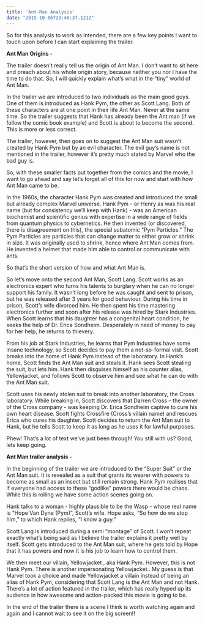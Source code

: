 ```yaml
---
title: 'Ant-Man Analysis'
date: "2015-10-06T23:46:37.121Z"
---
```


So for this analysis to work as intended, there are a few key points I want to touch upon before 
I can start explaining the trailer.

**Ant Man Origins -**

The trailer doesn’t really tell us the origin of Ant Man. I don’t want to sit here and preach about 
his whole origin story, because neither you nor I have the time to do that. 
So, I will quickly explain what’s what in the “tiny” world of Ant Man.

In the trailer we are introduced to two individuals as the main good guys. 
One of them is introduced as Hank Pym, the other as Scott Lang. Both of these characters are at one 
point in their life Ant Man. Never at the same time. 
So the trailer suggests that Hank has already been the Ant man (if we follow the comic book example) 
and Scott is about to become the second. This is more or less correct.

The trailer, however, then goes on to suggest the Ant Man suit wasn’t created by Hank Pym but by an 
evil character. The evil guy’s name is not mentioned in the trailer, however it’s pretty much stated 
by Marvel who the bad guy is.

So, with these smaller facts put together from the comics and the movie, 
I want to go ahead and say let’s forget all of this for now and start with how Ant Man came to be.

In the 1960s, the character Hank Pym was created and introduced the small but already complex 
Marvel universe. Hank Pym - or Henry as was his real name (but for consistency we’ll keep with Hank) - 
was an American biochemist and scientific genius with expertise in a wide range of fields from 
quantum physics to cybernetics. He then invented (or discovered, there is disagreement on this), 
the special subatomic “Pym Particles.” The Pym Particles are particles that can change matter to either 
grow or shrink in size. It was originally used to shrink, hence where Ant Man comes from. 
He invented a helmet that made him able to control or communicate with ants.

So that’s the short version of how and what Ant Man is.

So let’s move onto the second Ant Man, Scott Lang. Scott works as an electronics expert who turns 
his talents to burglary when he can no longer support his family. It wasn’t long before he was caught 
and sent to prison, but he was released after 3 years for good behaviour. 
During his time in prison, Scott’s wife divorced him. He then spent his time mastering electronics 
further and soon after his release was hired by Stark Industries. When Scott learns that his 
daughter has a congenital heart condition, he seeks the help of Dr. Erica Sondheim. 
Desperately in need of money to pay for her help, he returns to thievery.

From his job at Stark Industries, he learns that Pym Industries have some insane technology, 
so Scott decides to pay them a not-so-formal visit. Scott breaks into the home of Hank Pym instead of 
the laboratory. In Hank’s home, Scott finds the Ant Man suit and steals it. 
Hank sees Scott stealing the suit, but lets him. Hank then disguises himself as his counter alias, 
Yellowjacket, and follows Scott to observe him and see what he can do with the Ant Man suit.

Scott uses his newly stolen suit to break into another laboratory, the Cross laboratory. 
While breaking in, Scott discovers that Darren Cross – the owner of the Cross company - was keeping 
Dr. Erica Sondheim captive to cure his own heart disease. Scott fights Crossfire (Cross’s villain name) 
and rescues Erica who cures his daughter. Scott decides to return the Ant Man suit to Hank, 
but he tells Scott to keep it as long as he uses it for lawful purposes.

Phew! That’s a lot of text we’ve just been through! You still with us? Good, lets keep going.

**Ant Man trailer analysis -**

In the beginning of the trailer we are introduced to the “Super Suit” or the Ant Man suit. 
It is revealed as a suit that grants its wearer with powers to become  as small as an insect but still 
remain strong. Hank Pym realises that if everyone had access to these “godlike” powers there would 
be chaos. While this is rolling we have some action scenes going on.

Hank talks to a woman - highly plausible to be the Wasp - whose real name is “Hope Van Dyne (Pym)”, 
Scott’s wife. Hope asks, “So how do we stop him,” to which Hank replies, “I know a guy.”

Scott Lang is introduced during a semi “montage” of Scott. I won’t repeat exactly what’s being said as 
I believe the trailer explains it pretty well by itself. Scott gets introduced to the Ant Man suit, 
where he gets told by Hope that it has powers and now it is his job to learn how to control them.

We then meet our villain, Yellowjacket , aka Hank Pym. However, this is not Hank Pym. 
There is another impersonating Yellowjacket.. My guess is that Marvel took a choice and made 
Yellowjacket a villain instead of being an alias of Hank Pym, considering that Scott Lang is the 
Ant Man and not Hank. There’s a lot of action featured in the trailer, which has really hyped up 
its audience in how awesome and action-packed this movie is going to be.

In the end of the trailer there is a scene I think is worth watching again and again and 
I cannot wait to see it on the big screen!!